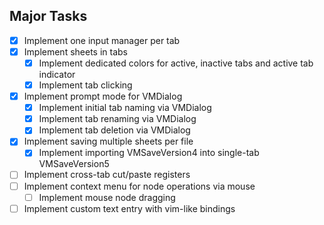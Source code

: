 ## Major Tasks
- [x] Implement one input manager per tab
- [x] Implement sheets in tabs
    - [x] Implement dedicated colors for active, inactive tabs and active tab indicator
    - [x] Implement tab clicking
- [x] Implement prompt mode for VMDialog
    - [x] Implement initial tab naming via VMDialog
    - [x] Implement tab renaming via VMDialog
    - [x] Implement tab deletion via VMDialog
- [x] Implement saving multiple sheets per file
    - [x] Implement importing VMSaveVersion4 into single-tab VMSaveVersion5
- [ ] Implement cross-tab cut/paste registers 
- [ ] Implement context menu for node operations via mouse
    - [ ] Implement mouse node dragging
- [ ] Implement custom text entry with vim-like bindings